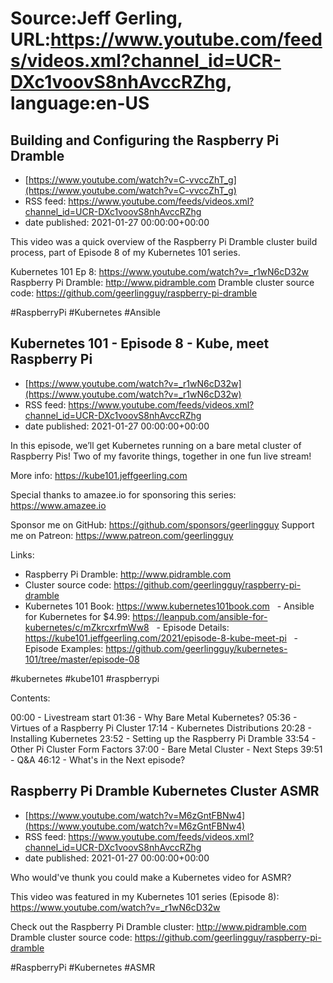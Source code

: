 # Source:Jeff Gerling, URL:https://www.youtube.com/feeds/videos.xml?channel_id=UCR-DXc1voovS8nhAvccRZhg, language:en-US

## Building and Configuring the Raspberry Pi Dramble
 - [https://www.youtube.com/watch?v=C-vvccZhT_g](https://www.youtube.com/watch?v=C-vvccZhT_g)
 - RSS feed: https://www.youtube.com/feeds/videos.xml?channel_id=UCR-DXc1voovS8nhAvccRZhg
 - date published: 2021-01-27 00:00:00+00:00

This video was a quick overview of the Raspberry Pi Dramble cluster build process, part of Episode 8 of my Kubernetes 101 series.

Kubernetes 101 Ep 8: https://www.youtube.com/watch?v=_r1wN6cD32w
Raspberry Pi Dramble: http://www.pidramble.com
Dramble cluster source code: https://github.com/geerlingguy/raspberry-pi-dramble

#RaspberryPi #Kubernetes #Ansible

## Kubernetes 101 - Episode 8 - Kube, meet Raspberry Pi
 - [https://www.youtube.com/watch?v=_r1wN6cD32w](https://www.youtube.com/watch?v=_r1wN6cD32w)
 - RSS feed: https://www.youtube.com/feeds/videos.xml?channel_id=UCR-DXc1voovS8nhAvccRZhg
 - date published: 2021-01-27 00:00:00+00:00

In this episode, we’ll get Kubernetes running on a bare metal cluster of Raspberry Pis! Two of my favorite things, together in one fun live stream!

More info: https://kube101.jeffgeerling.com

Special thanks to amazee.io for sponsoring this series: https://www.amazee.io

Sponsor me on GitHub: https://github.com/sponsors/geerlingguy
Support me on Patreon: https://www.patreon.com/geerlingguy

Links:

  - Raspberry Pi Dramble: http://www.pidramble.com
  - Cluster source code: https://github.com/geerlingguy/raspberry-pi-dramble
  - Kubernetes 101 Book: https://www.kubernetes101book.com
  - Ansible for Kubernetes for $4.99: https://leanpub.com/ansible-for-kubernetes/c/mZkrcxrfmWw8
  - Episode Details: https://kube101.jeffgeerling.com/2021/episode-8-kube-meet-pi
  - Episode Examples: https://github.com/geerlingguy/kubernetes-101/tree/master/episode-08

#kubernetes #kube101 #raspberrypi

Contents:

00:00 - Livestream start
01:36 - Why Bare Metal Kubernetes?
05:36 - Virtues of a Raspberry Pi Cluster
17:14 - Kubernetes Distributions
20:28 - Installing Kubernetes
23:52 - Setting up the Raspberry Pi Dramble
33:54 - Other Pi Cluster Form Factors
37:00 - Bare Metal Cluster - Next Steps
39:51 - Q&A
46:12 - What's in the Next episode?

## Raspberry Pi Dramble Kubernetes Cluster ASMR
 - [https://www.youtube.com/watch?v=M6zGntFBNw4](https://www.youtube.com/watch?v=M6zGntFBNw4)
 - RSS feed: https://www.youtube.com/feeds/videos.xml?channel_id=UCR-DXc1voovS8nhAvccRZhg
 - date published: 2021-01-27 00:00:00+00:00

Who would've thunk you could make a Kubernetes video for ASMR?

This video was featured in my Kubernetes 101 series (Episode 8): https://www.youtube.com/watch?v=_r1wN6cD32w

Check out the Raspberry Pi Dramble cluster: http://www.pidramble.com
Dramble cluster source code: https://github.com/geerlingguy/raspberry-pi-dramble

#RaspberryPi #Kubernetes #ASMR

